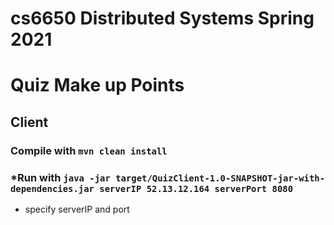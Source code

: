 # cs6650 Distributed Systems Spring 2021

# Quiz Make up Points

## Client

### Compile with `mvn clean install`

### *Run with `java -jar target/QuizClient-1.0-SNAPSHOT-jar-with-dependencies.jar serverIP 52.13.12.164 serverPort 8080`

* specify serverIP and port